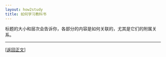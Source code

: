 ```yaml
---
layout: how2study
title: 如何学习教科书
---
```


标题的大小和层次会告诉你，各部分的内容是如何关联的，尤其是它们的附属关系。

***

[[返回正文](how2study_3.html#asw13)]
